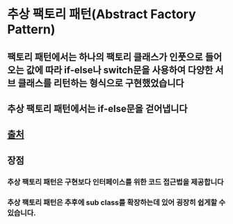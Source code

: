 # 추상 팩토리 패턴(Abstract Factory Pattern)
## 팩토리 패턴에서는 하나의 팩토리 클래스가 인풋으로 들어오는 값에 따라 if-else나 switch문을 사용하여 다양한 서브 클래스를 리턴하는 형식으로 구현했었습니다
## 추상 팩토리 패턴에서는 if-else문을 걷어냅니다
## [출처](https://readystory.tistory.com/119?category=822867)

## 장점
### 추상 팩토리 패턴은 구현보다 인터페이스를 위한 코드 접근법을 제공합니다
### 추상 팩토리 패턴은 추후에 sub class를 확장하는데 있어 굉장히 쉽게할 수 있습니다.

